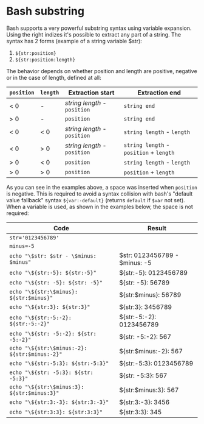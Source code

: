 # Bash substring

Bash supports a very powerful substring syntax using variable expansion. Using the right indizes it's possible to extract
any part of a string. The syntax has 2 forms (example of a string variable $str):
1. `${str:position}`
2. `${str:position:length}` 

The behavior depends on whether position and length are positive, negative or in the case of length, defined at all:

| `position` | `length`  | Extraction start             | Extraction end                          |
| ---------  | --------- | ---------------------------- | --------------------------------------- |
| < 0        | -         | *string length* - `position` | `string end`                            |
| > 0        | -         | `position`                   | `string end`                            |
| < 0        | < 0       | *string length* - `position` | `string length` - `length`              |
| < 0        | > 0       | *string length* - `position` | `string length` - `position` + `length` |
| > 0        | < 0       | `position`                   | `string length` - `length`              |
| > 0        | > 0       | `position`                   | `position` + `length`                   |

As you can see in the examples above, a space was inserted when `position` is negative. This is required to avoid a syntax 
collision with bash's "default value fallback" syntax `${var:-default}` (returns `default` if `$var` not set). When a variable is
used, as shown in the examples below, the space is not required:

|                      Code                     |                     Result           
| --------------------------------------------- | -------------------------------------
| `str='0123456789'`                            |
| `minus=-5`                                    |
| `echo "\$str: $str - \$minus: $minus"`        | $str: 0123456789 - $minus: -5
| `echo "\${str:-5}: ${str:-5}"`                | ${str:-5}: 0123456789
| `echo "\${str: -5}: ${str: -5}"`              | ${str: -5}: 56789
| `echo "\${str:\$minus}: ${str:$minus}"`       | ${str:$minus}: 56789
| `echo "\${str:3}: ${str:3}"`                  | ${str:3}: 3456789
| `echo "\${str:-5:-2}: ${str:-5:-2}"`          | ${str:-5:-2}: 0123456789
| `echo "\${str: -5:-2}: ${str: -5:-2}"`        | ${str: -5:-2}: 567
| `echo "\${str:\$minus:-2}: ${str:$minus:-2}"` | ${str:$minus:-2}: 567
| `echo "\${str:-5:3}: ${str:-5:3}"`            | ${str:-5:3}: 0123456789
| `echo "\${str: -5:3}: ${str: -5:3}"`          | ${str: -5:3}: 567
| `echo "\${str:\$minus:3}: ${str:$minus:3}"`   | ${str:$minus:3}: 567
| `echo "\${str:3:-3}: ${str:3:-3}"`            | ${str:3:-3}: 3456
| `echo "\${str:3:3}: ${str:3:3}"`              | ${str:3:3}: 345
